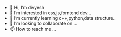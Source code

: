 - 👋 Hi, I’m divyesh
- 👀 I’m interested in css,js,forntend dev...
- 🌱 I’m currently learning c++,python,data structure..
- 💞️ I’m looking to collaborate on ...
- 📫 How to reach me ...

<!---
divmkw/divmkw is a ✨ special ✨ repository because its `README.md` (this file) appears on your GitHub profile.
You can click the Preview link to take a look at your changes.
--->
